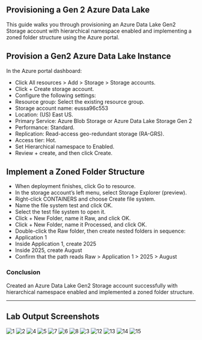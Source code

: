 ## Provisioning a Gen 2 Azure Data Lake
This guide walks you through provisioning an Azure Data Lake Gen2 Storage account with 
hierarchical namespace enabled and implementing a zoned folder structure using the Azure portal.

## Provision a Gen2 Azure Data Lake Instance

In the Azure portal dashboard: 

- Click All resources > Add > Storage > Storage accounts.
- Click + Create storage account.
- Configure the following settings:
- Resource group: Select the existing resource group.
- Storage account name: eussa96c553 
- Location: (US) East US.
- Primary Service: Azure Blob Storage or Azure Data Lake Storage Gen 2
- Performance: Standard.
- Replication: Read-access geo-redundant storage (RA-GRS).
- Access tier: Hot.
- Set Hierarchical namespace to Enabled.
- Review + create, and then click Create.

## Implement a Zoned Folder Structure

- When deployment finishes, click Go to resource.
- In the storage account’s left menu, select Storage Explorer (preview).
- Right-click CONTAINERS and choose Create file system.
- Name the file system test and click OK.
- Select the test file system to open it.
- Click + New Folder, name it Raw, and click OK.
- Click + New Folder, name it Processed, and click OK.
- Double-click the Raw folder, then create nested folders in sequence:
- Application 1
- Inside Application 1, create 2025
- Inside 2025, create August
- Confirm that the path reads Raw > Application 1 > 2025 > August 

### Conclusion
Created an Azure Data Lake Gen2 Storage account successfully with hierarchical namespace enabled and implemented a zoned folder structure.

---

## Lab Output Screenshots

![1](https://github.com/user-attachments/assets/2b2ff601-8157-4177-bebc-574270562b82)
![2](https://github.com/user-attachments/assets/555b5c75-261f-41f2-982e-7ff47bf5d877)
![4](https://github.com/user-attachments/assets/257012c7-5529-44ad-b868-1b1ae57d5992)
![5](https://github.com/user-attachments/assets/67579cea-2a00-49dd-86e8-03a5a28b0549)
![7](https://github.com/user-attachments/assets/c97a5a7d-d9c2-4305-a359-5e7aa0052bb3)
![6](https://github.com/user-attachments/assets/645ca682-6ba3-498c-911c-6c5bdf274e3f)
![8](https://github.com/user-attachments/assets/eb87098a-18ce-4a4c-ae9d-85d92d86c294)
![3](https://github.com/user-attachments/assets/67dc84c7-9eea-4dbf-aca5-720760dfdb20)
![12](https://github.com/user-attachments/assets/c990976c-35c9-4a67-ac6e-50717021a18a)
![13](https://github.com/user-attachments/assets/38a07952-2be3-4197-95f1-e12f6690b883)
![14](https://github.com/user-attachments/assets/4b376fe2-a002-439e-a278-6e9a3bc6ed4a)
![15](https://github.com/user-attachments/assets/69150658-309f-46d7-b84d-fc81e3c3cc36)



